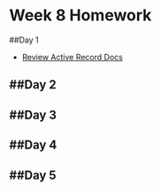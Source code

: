 
# Week 8 Homework

##Day 1
- [Review Active Record Docs](http://guides.rubyonrails.org/active_record_basics.html)


##Day 2
- 

##Day 3
- 

##Day 4
-

##Day 5
- 




